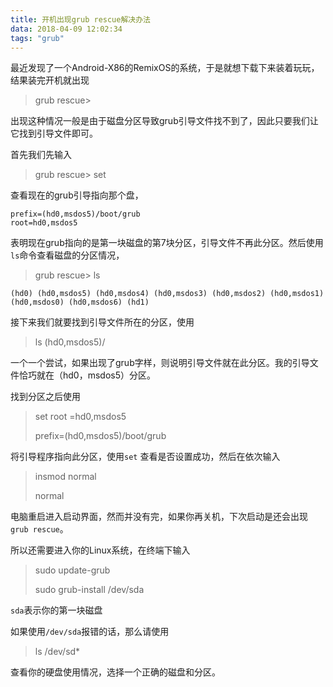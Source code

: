 ```yaml
---
title: 开机出现grub rescue解决办法
data: 2018-04-09 12:02:34
tags: "grub"
---
```


​	最近发现了一个Android-X86的RemixOS的系统，于是就想下载下来装着玩玩，结果装完开机就出现

> grub rescue>

出现这种情况一般是由于磁盘分区导致grub引导文件找不到了，因此只要我们让它找到引导文件即可。

首先我们先输入

> grub rescue> set

查看现在的grub引导指向那个盘，

```photo-1
prefix=(hd0,msdos5)/boot/grub
root=hd0,msdos5
```

表明现在grub指向的是第一块磁盘的第7块分区，引导文件不再此分区。然后使用`ls`命令查看磁盘的分区情况，

> grub rescue> ls

```photo-2
(hd0) (hd0,msdos5) (hd0,msdos4) (hd0,msdos3) (hd0,msdos2) (hd0,msdos1) (hd0,msdos0) (hd0,msdos6) (hd1)
```

接下来我们就要找到引导文件所在的分区，使用

> ls (hd0,msdos5)/

一个一个尝试，如果出现了grub字样，则说明引导文件就在此分区。我的引导文件恰巧就在（hd0，msdos5）分区。

找到分区之后使用

> set root =hd0,msdos5
>
> prefix=(hd0,msdos5)/boot/grub

将引导程序指向此分区，使用`set` 查看是否设置成功，然后在依次输入

> insmod normal
>
> normal

电脑重启进入启动界面，然而并没有完，如果你再关机，下次启动是还会出现`grub rescue`。

所以还需要进入你的Linux系统，在终端下输入

> sudo update-grub
>
> sudo grub-install /dev/sda

`sda`表示你的第一块磁盘

如果使用`/dev/sda`报错的话，那么请使用

> ls /dev/sd*

查看你的硬盘使用情况，选择一个正确的磁盘和分区。